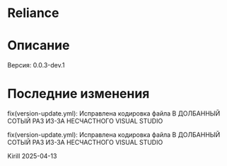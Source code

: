 # Reliance

# Описание

Версия: 0.0.3-dev.1

# Последние изменения
fix(version-update.yml): Исправлена кодировка файла
В ДОЛБАННЫЙ СОТЫЙ РАЗ ИЗ-ЗА НЕСЧАСТНОГО VISUAL STUDIO

fix(version-update.yml): Исправлена кодировка файла
В ДОЛБАННЫЙ СОТЫЙ РАЗ ИЗ-ЗА НЕСЧАСТНОГО VISUAL STUDIO

Kirill
2025-04-13

